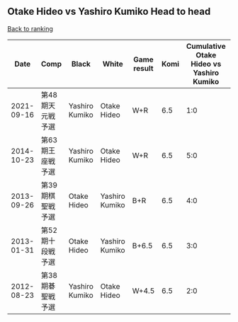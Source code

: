 ## Otake Hideo vs Yashiro Kumiko Head to head

[Back to ranking](../../index.md)




| **Date** | **Comp** | **Black** | **White** | **Game result** | **Komi** | **Cumulative Otake Hideo vs Yashiro Kumiko** | **Otake Hideo streak** | **Yashiro Kumiko streak** | 
| --- | --- | --- | --- | --- | --- | --- | --- | --- |
| 2021-09-16 | 第48期天元戦予選 | Yashiro Kumiko | Otake Hideo | W+R | 6.5 | 1:0 | 1 | 0 | 
| 2014-10-23 | 第63期王座戦予選 | Yashiro Kumiko | Otake Hideo | W+R | 6.5 | 5:0 | 5 | 0 | 
| 2013-09-26 | 第39期棋聖戦予選 | Otake Hideo | Yashiro Kumiko | B+R | 6.5 | 4:0 | 4 | 0 | 
| 2013-01-31 | 第52期十段戦予選 | Otake Hideo | Yashiro Kumiko | B+6.5 | 6.5 | 3:0 | 3 | 0 | 
| 2012-08-23 | 第38期碁聖戦予選 | Yashiro Kumiko | Otake Hideo | W+4.5 | 6.5 | 2:0 | 2 | 0 |




